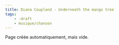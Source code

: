 ```yaml
---
title: Diana Coupland - Underneath the mango tree
tags:
    - -draft
    - musique/chanson
---
```


Page créée automatiquement, mais vide.
